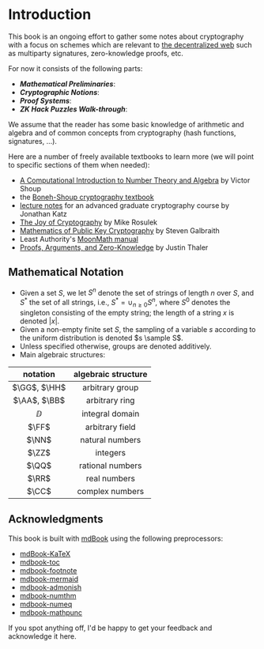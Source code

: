 # Introduction

This book is an ongoing effort to gather some notes about cryptography with a focus on schemes which are relevant to [the decentralized web](https://dci.mit.edu/decentralizedweb) such as multiparty signatures, zero-knowledge proofs, etc.

For now it consists of the following parts:

- ***Mathematical Preliminaries***:
- ***Cryptographic Notions***:
- ***Proof Systems***:
- ***ZK Hack Puzzles Walk-through***:

We assume that the reader has some basic knowledge of arithmetic and algebra and of common concepts from cryptography (hash functions, signatures, ...).

Here are a number of freely available textbooks to learn more (we will point to specific sections of them when needed):

- [A Computational Introduction to Number Theory and Algebra](https://shoup.net/ntb/) by Victor Shoup
- the [Boneh-Shoup cryptography textbook](https://toc.cryptobook.us/book.pdf)
- [lecture notes](http://www.cs.umd.edu/~jkatz/gradcrypto2/scribes.html) for an advanced graduate cryptography course by Jonathan Katz
- [The Joy of Cryptography](https://joyofcryptography.com/) by Mike Rosulek
- [Mathematics of Public Key Cryptography](https://www.math.auckland.ac.nz/~sgal018/crypto-book/main.pdf) by Steven Galbraith
- Least Authority's [MoonMath manual](https://leastauthority.com/community-matters/moonmath-manual/)
- [Proofs, Arguments, and Zero-Knowledge](https://people.cs.georgetown.edu/jthaler/ProofsArgsAndZK.pdf) by Justin Thaler

## Mathematical Notation

- Given a set $S$, we let $S^n$ denote the set of strings of length $n$ over $S$, and $S^*$ the set of all strings, i.e., $S^* = \cup_{n \ge 0} S^n$, where $S^0$ denotes the singleton consisting of the empty string; the length of a string $x$ is denoted $|x|$.
- Given a non-empty finite set $S$, the sampling of a variable $s$ according to the uniform distribution is denoted $s \sample S$.
- Unless specified otherwise, groups are denoted additively.
- Main algebraic structures:

| notation | algebraic structure |
|:------:|:------:|
| $\GG$, $\HH$ | arbitrary group |
| $\AA$, $\BB$ | arbitrary ring |
| $\DD$ | integral domain |
| $\FF$ | arbitrary field |
| $\NN$ | natural numbers |
| $\ZZ$ | integers |
| $\QQ$ | rational numbers |
| $\RR$ | real numbers |
| $\CC$ | complex numbers |


## Acknowledgments

This book is built with [mdBook](https://rust-lang.github.io/mdBook/) using the following preprocessors:

- [mdBook-KaTeX](https://github.com/lzanini/mdbook-katex)
- [mdbook-toc](https://github.com/badboy/mdbook-toc)
- [mdbook-footnote](https://github.com/daviddrysdale/mdbook-footnote)
- [mdbook-mermaid](https://github.com/badboy/mdbook-mermaid)
- [mdbook-admonish](https://github.com/tommilligan/mdbook-admonish)
- [mdbook-numthm](https://github.com/yannickseurin/mdbook-numthm)
- [mdbook-numeq](https://github.com/yannickseurin/mdbook-numeq)
- [mdbook-mathpunc](https://github.com/yannickseurin/mdbook-mathpunc)

If you spot anything off, I'd be happy to get your feedback and acknowledge it here.
